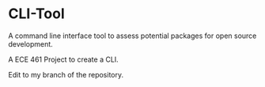 # CLI-Tool
A command line interface tool to assess potential packages for open source development.

A ECE 461 Project to create a CLI.

Edit to my branch of the repository. 

